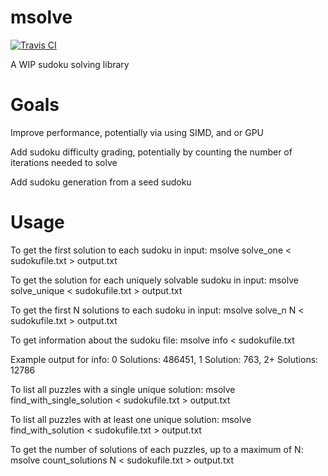 # msolve
[![Travis CI](https://api.travis-ci.org/mkb2091/msolve.svg?branch=master)](https://travis-ci.org/github/mkb2091/msolve/builds)

A WIP sudoku solving library

# Goals

Improve performance, potentially via using SIMD, and or GPU

Add sudoku difficulty grading, potentially by counting the number of iterations needed to solve

Add sudoku generation from a seed sudoku 

# Usage 

To get the first solution to each sudoku in input: msolve solve_one < sudokufile.txt > output.txt

To get the solution for each uniquely solvable sudoku in input:  msolve solve_unique < sudokufile.txt > output.txt

To get the first N solutions to each sudoku in input: msolve solve_n N < sudokufile.txt > output.txt

To get information about the sudoku file: msolve info < sudokufile.txt

Example output for info:
  0 Solutions: 486451, 1 Solution: 763, 2+ Solutions: 12786

To list all puzzles with a single unique solution: msolve find_with_single_solution < sudokufile.txt > output.txt

To list all puzzles with at least one unique solution: msolve find_with_solution < sudokufile.txt > output.txt

To get the number of solutions of each puzzles, up to a maximum of N: msolve count_solutions N < sudokufile.txt > output.txt